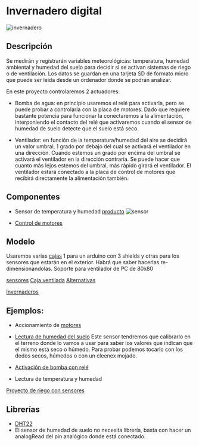 # Invernadero digital

![invernadero](https://pbs.twimg.com/profile_images/2105495865/IMG_1567_400x400.JPG)

## Descripción

Se medirán y registrarán variables meteorológicas: temperatura, humedad ambiental y humedad del suelo para decidir si se activan sistemas de riego o de ventilación. Los datos se guardan en una tarjeta SD de formato micro que puede ser leída desde un ordenador donde se podrán analizar.

En este proyecto controlaremos 2 actuadores:

* Bomba de agua: en principio usaremos el relé para activarla, pero se puede probar a controlarla con la placa de motores. Dado que requiere bastante potencia para funcionar la conectaremos a la alimentación, interponiendo el contacto del relé que activaremos cuando el sensor de humedad de suelo detecte que el suelo está seco.

* Ventilador: en función de la temperatura/humedad del aire se decidirá un valor umbral, 1 grado por debajo del cual se activará el ventilador en una dirección. Cuando estemos un grado por encima del umbral se activará el ventilador en la dirección contraria. Se puede hacer que cuanto más lejos estemos del umbral, más rápido girará el ventilador. El ventilador estará conectado a la placa de control de motores que recibirá directamente la alimentación también.

## Componentes

* Sensor de temperatura y humedad [producto](http://www.seeedstudio.com/wiki/Grove_-_Temperature_and_Humidity_Sensor_Pro)
![sensor](http://www.seeedstudio.com/wiki/images/thumb/d/d1/Temp_humi_pro.jpg/400px-Temp_humi_pro.jpg)

* [Control de motores](./MotorDC.md) 

## Modelo

Usaremos varias [cajas](http://www.thingiverse.com/thing:537560) 1 para un arduino con 3 shields y otras para los sensores que estarán en el exterior. Habrá que saber hacerlas re-dimensionandolas.
Soporte para ventilador de PC de 80x80


[sensores](http://www.thingiverse.com/javacasm/collections/sensores)
[Caja ventilada](http://www.thingiverse.com/thing:304617)
[Alternativas](http://www.thingiverse.com/javacasm/collections/caja-arduino)

[Invernaderos](http://www.thingiverse.com/javacasm/collections/invernadero)

## Ejemplos:

* Accionamiento de [motores]([Motor](http://www.dfrobot.com/wiki/index.php?title=Arduino_Motor_Shield_%28L298N%29_%28SKU:DRI0009%29))
* [Lectura de humedad del suelo](https://github.com/Seeed-Studio/Moisture_Sensor) Este sensor tendremos que calibrarlo en el terreno donde lo vamos a usar para saber los valores que indican que el mismo está seco o húmedo. Para probar podemos tocarlo con los dedos secos, húmedos o con un cleenex  mojado.

* [Activación de bomba con relé](http://bocoup.com/weblog/javascript-relay-with-johnny-five/)

* Lectura de temperatura y humedad

[Proyecto de riego con sensores](http://www.instructables.com/id/WATERING-SYSTEM-INTRODUCTION/)

## Librerías

* [DHT22](https://github.com/Seeed-Studio/Grove_Temperature_And_Humidity_Sensor)
* El sensor de humedad de suelo no necesita librería, basta con hacer un analogRead del pin analógico donde está conectado.
